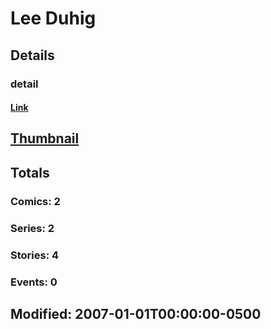 # Lee  Duhig 
## Details
### detail
#### [Link](http://marvel.com/comics/creators/8932/lee_duhig?utm_campaign=apiRef&utm_source=225578a89fc76f3d20fbffda5d17a88d)
## [Thumbnail](http://i.annihil.us/u/prod/marvel/i/mg/6/10/4c7cb1365181d.jpg)
## Totals
### Comics: 2
### Series: 2
### Stories: 4
### Events: 0
## Modified: 2007-01-01T00:00:00-0500